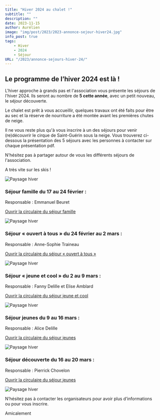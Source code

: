 ```yaml
---
title: "Hiver 2024 au chalet !"
subtitle: ""
description: ""
date: 2023-11-15
author: Aurélien
image: "img/post/2023/2023-annonce-sejour-hiver24.jpg"
info_post: true
tags:
    - Hiver
    - 2024
    - Séjour
URL: "/2023/annonce-sejours-hiver-24/"
---
```


## Le programme de l’hiver 2024 est là !

L'hiver approche à grands pas et l'association vous présente les séjours de l'hiver 2024. Ils seront au nombre de **5 cette année**, avec un petit nouveau, le séjour découverte.

Le chalet est prêt à vous accueillir, quelques travaux ont été faits pour être au sec et la réserve de nourriture a été montée avant les premières chutes de neige.

Il ne vous reste plus qu'à vous inscrire à un des séjours pour venir (re)découvrir le cirque de Saint-Guérin sous la neige. Vous trouverez ci-dessous la présentation des 5 séjours avec les personnes à contacter sur chaque présentation pdf.

N'hésitez pas à partager autour de vous les différents séjours de l'association.

A très vite sur les skis !


![Paysage hiver](/nouveau-site/img/post/2023/2023-annonce-sejour-hiver24_1.jpg)


### Séjour famille du 17 au 24 février :
Responsable : Emmanuel Beuret

<a href="/downloads/2023/Séjour-famille-hiver-24.pdf" target="_blank">Ouvrir la circulaire du séjour famille</a>

![Paysage hiver](/nouveau-site/img/post/2023/2023-annonce-sejour-hiver24_3.jpg)

### Séjour « ouvert à tous » du 24 février au 2 mars :
Responsable : Anne-Sophie Traineau

<a href="/downloads/2023/Sejour_ouvert_a_tous_2024.pdf" target="_blank">Ouvrir la circulaire du séjour « ouvert à tous »</a>

![Paysage hiver](/nouveau-site/img/post/2023/2023-annonce-sejour-hiver24_4.jpg)


### Séjour « jeune et cool » du 2 au 9 mars :
Responsable : Fanny Delille et Elise Amblard

<a href="/downloads/2023/Circulaire-sejour-jeunes-et-cools-2024.pdf" target="_blank">Ouvrir la circulaire du séjour jeune et cool</a>

![Paysage hiver](/nouveau-site/img/post/2023/2023-annonce-sejour-hiver24_5.jpg)

### Séjour jeunes du 9 au 16 mars :
Responsable : Alice Delille

<a href="/downloads/2023/Plaquette-séjour-cool-kids-2024.pdf" target="_blank">Ouvrir la circulaire du séjour jeunes</a>

![Paysage hiver](/nouveau-site/img/post/2023/2023-annonce-sejour-hiver24_6.jpg)

### Séjour découverte du 16 au 20 mars :
Responsable : Pierrick Chovelon

<a href="/downloads/2023/Circulaire-sejour-découverte-2024.pdf" target="_blank">Ouvrir la circulaire du séjour jeunes</a>

![Paysage hiver](/nouveau-site/img/post/2023/2023-annonce-sejour-hiver24_7.jpg)

N’hésitez pas à contacter les organisateurs pour avoir plus d’informations ou pour vous inscrire.

Amicalement